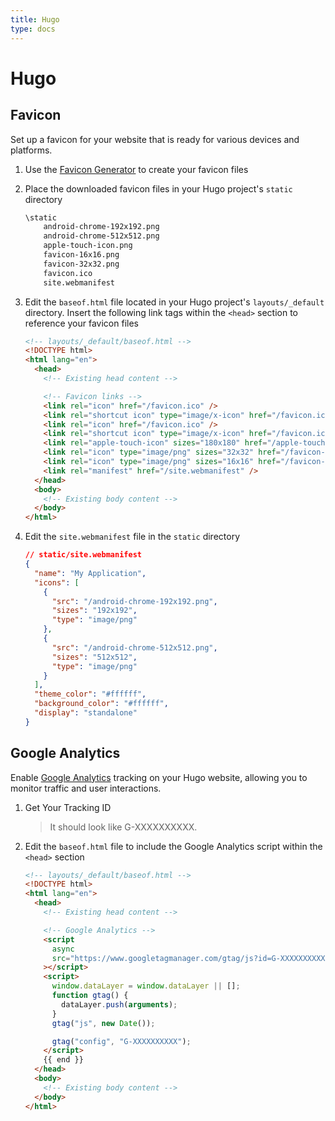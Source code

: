 ```yaml
---
title: Hugo
type: docs
---
```


# Hugo

## Favicon

Set up a favicon for your website that is ready for various devices and platforms.

1. Use the [Favicon Generator](https://favicon.io/favicon-converter/) to create your favicon files
2. Place the downloaded favicon files in your Hugo project's `static` directory

   ```txt
   \static
       android-chrome-192x192.png
       android-chrome-512x512.png
       apple-touch-icon.png
       favicon-16x16.png
       favicon-32x32.png
       favicon.ico
       site.webmanifest
   ```

3. Edit the `baseof.html` file located in your Hugo project's `layouts/_default` directory. Insert the following link tags within the `<head>` section to reference your favicon files

   ```html
   <!-- layouts/_default/baseof.html -->
   <!DOCTYPE html>
   <html lang="en">
     <head>
       <!-- Existing head content -->

       <!-- Favicon links -->
       <link rel="icon" href="/favicon.ico" />
       <link rel="shortcut icon" type="image/x-icon" href="/favicon.ico" />
       <link rel="icon" href="/favicon.ico" />
       <link rel="shortcut icon" type="image/x-icon" href="/favicon.ico" />
       <link rel="apple-touch-icon" sizes="180x180" href="/apple-touch-icon.png" />
       <link rel="icon" type="image/png" sizes="32x32" href="/favicon-32x32.png" />
       <link rel="icon" type="image/png" sizes="16x16" href="/favicon-16x16.png" />
       <link rel="manifest" href="/site.webmanifest" />
     </head>
     <body>
       <!-- Existing body content -->
     </body>
   </html>
   ```

4. Edit the `site.webmanifest` file in the `static` directory

   ```json
   // static/site.webmanifest
   {
     "name": "My Application",
     "icons": [
       {
         "src": "/android-chrome-192x192.png",
         "sizes": "192x192",
         "type": "image/png"
       },
       {
         "src": "/android-chrome-512x512.png",
         "sizes": "512x512",
         "type": "image/png"
       }
     ],
     "theme_color": "#ffffff",
     "background_color": "#ffffff",
     "display": "standalone"
   }
   ```

## Google Analytics

Enable [Google Analytics](https://analytics.google.com/) tracking on your Hugo website, allowing you to monitor traffic and user interactions.

1. Get Your Tracking ID
   > It should look like G-XXXXXXXXXX.
2. Edit the `baseof.html` file to include the Google Analytics script within the `<head>` section

   ```html
   <!-- layouts/_default/baseof.html -->
   <!DOCTYPE html>
   <html lang="en">
     <head>
       <!-- Existing head content -->

       <!-- Google Analytics -->
       <script
         async
         src="https://www.googletagmanager.com/gtag/js?id=G-XXXXXXXXXX"
       ></script>
       <script>
         window.dataLayer = window.dataLayer || [];
         function gtag() {
           dataLayer.push(arguments);
         }
         gtag("js", new Date());

         gtag("config", "G-XXXXXXXXXX");
       </script>
       {{ end }}
     </head>
     <body>
       <!-- Existing body content -->
     </body>
   </html>
   ```
